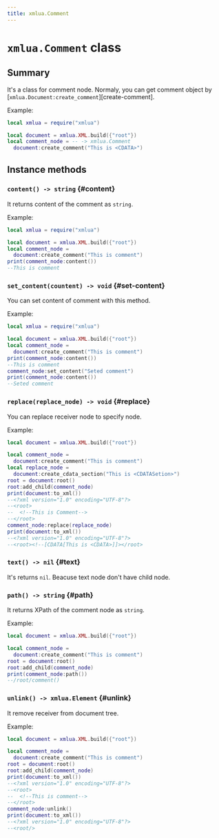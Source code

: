 ```yaml
---
title: xmlua.Comment
---
```


# `xmlua.Comment` class

## Summary

It's a class for comment node. Normaly, you can get comment object by [`xmlua.Document:create_comment`][create-comment].

Example:

```lua
local xmlua = require("xmlua")

local document = xmlua.XML.build({"root"})
local comment_node = -- -> xmlua.Comment
  document:create_comment("This is <CDATA>")
```

## Instance methods

### `content() -> string` {#content}

It returns content of the comment as `string`.

Example:

```lua
local xmlua = require("xmlua")

local document = xmlua.XML.build({"root"})
local comment_node =
  document:create_comment("This is comment")
print(comment_node:content())
--This is comment
```

### `set_content(countent) -> void` {#set-content}

You can set content of comment with this method.

Example:

```lua
local xmlua = require("xmlua")

local document = xmlua.XML.build({"root"})
local comment_node =
  document:create_comment("This is comment")
print(comment_node:content())
--This is comment
comment_node:set_content("Seted comment")
print(comment_node:content())
--Seted comment
```

### `replace(replace_node) -> void` {#replace}

You can replace receiver node to specify node.

Example:

```lua
local document = xmlua.XML.build({"root"})

local comment_node =
  document:create_comment("This is comment")
local replace_node =
  document:create_cdata_section("This is <CDATASetion>")
root = document:root()
root:add_child(comment_node)
print(document:to_xml())
--<?xml version="1.0" encoding="UTF-8"?>
--<root>
--  <!--This is Comment-->
--</root>
comment_node:replace(replace_node)
print(document:to_xml())
--<?xml version="1.0" encoding="UTF-8"?>
--<root><!--[CDATA[This is <CDATA>]]></root>
```

### `text() -> nil` {#text}

It's returns `nil`.
Beacuse text node don't have child node.

### `path() -> string` {#path}

It returns XPath of the comment node as `string`.

Example:

```lua
local document = xmlua.XML.build({"root"})

local comment_node =
  document:create_comment("This is comment")
root = document:root()
root:add_child(comment_node)
print(comment_node:path())
--/root/comment()
```

### `unlink() -> xmlua.Element` {#unlink}

It remove receiver from document tree.

Example:

```lua
local document = xmlua.XML.build({"root"})

local comment_node =
  document:create_comment("This is comment")
root = document:root()
root:add_child(comment_node)
print(document:to_xml())
--<?xml version="1.0" encoding="UTF-8"?>
--<root>
--  <!--This is comment-->
--</root>
comment_node:unlink()
print(document:to_xml())
--<?xml version="1.0" encoding="UTF-8"?>
--<root/>
```

